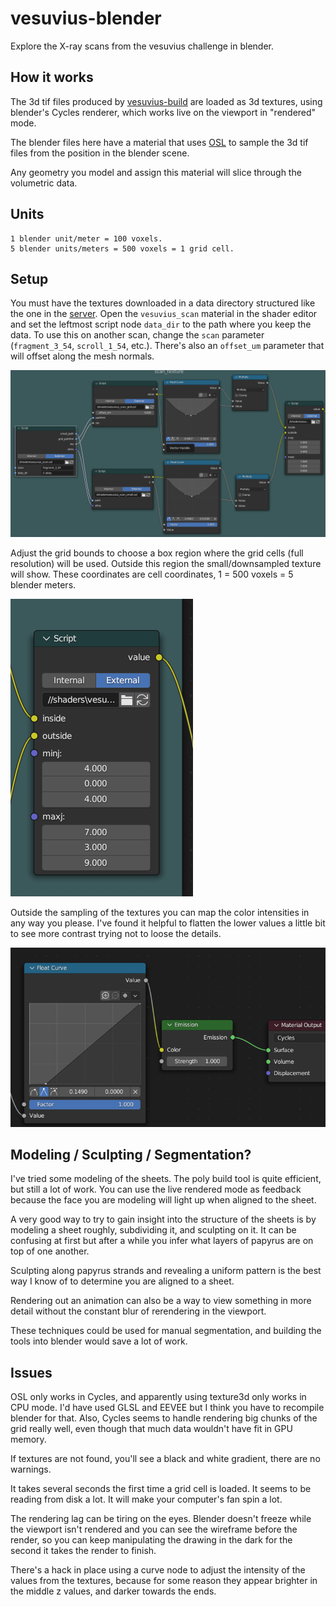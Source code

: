 # vesuvius-blender

Explore the X-ray scans from the vesuvius challenge in blender.


## How it works

The 3d tif files produced by [vesuvius-build](https://github.com/spelufo/vesuvius-build)
are loaded as 3d textures, using blender's Cycles renderer, which works live on
the viewport in "rendered" mode.

The blender files here have a material that uses [OSL](https://docs.blender.org/manual/en/latest/render/shader_nodes/osl.html)
to sample the 3d tif files from the position in the blender scene.

Any geometry you model and assign this material will slice through the volumetric data.


## Units

```
1 blender unit/meter = 100 voxels.
5 blender units/meters = 500 voxels = 1 grid cell.
```

## Setup

You must have the textures downloaded in a data directory structured like the one
in the [server](https://scrollprize.org/data). Open the `vesuvius_scan` material
in the shader editor and set the leftmost script node `data_dir` to the path
where you keep the data. To use this on another scan, change the `scan`
parameter (`fragment_3_54`, `scroll_1_54`, etc.). There's also an `offset_um`
parameter that will offset along the mesh normals.

<img src="images/material.png">

Adjust the grid bounds to choose a box region where the grid cells (full resolution)
will be used. Outside this region the small/downsampled texture will show.
These coordinates are cell coordinates, 1 = 500 voxels = 5 blender meters.

<img src="images/grid_bounds.png">


Outside the sampling of the textures you can map the color intensities in any
way you please. I've found it helpful to flatten the lower values a little bit
to see more contrast trying not to loose the details.

<img src="images/color_mapping.png">


## Modeling / Sculpting / Segmentation?


I've tried some modeling of the sheets. The poly build tool is quite efficient,
but still a lot of work. You can use the live rendered mode as feedback because
the face you are modeling will light up when aligned to the sheet.

A very good way to try to gain insight into the structure of the sheets is by
modeling a sheet roughly, subdividing it, and sculpting on it. It can be
confusing at first but after a while you infer what layers of papyrus are on top
of one another.

Sculpting along papyrus strands and revealing a uniform pattern is the best way
I know of to determine you are aligned to a sheet.

Rendering out an animation can also be a way to view something in more detail
without the constant blur of rerendering in the viewport.

These techniques could be used for manual segmentation, and building the tools
into blender would save a lot of work.


## Issues

OSL only works in Cycles, and apparently using texture3d only works in CPU mode.
I'd have used GLSL and EEVEE but I think you have to recompile blender for that.
Also, Cycles seems to handle rendering big chunks of the grid really well, even
though that much data wouldn't have fit in GPU memory.

If textures are not found, you'll see a black and white gradient, there are no
warnings.

It takes several seconds the first time a grid cell is loaded. It seems to be
reading from disk a lot. It will make your computer's fan spin a lot.

The rendering lag can be tiring on the eyes. Blender doesn't freeze while the
viewport isn't rendered and you can see the wireframe before the render, so
you can keep manipulating the drawing in the dark for the second it takes the
render to finish.

There's a hack in place using a curve node to adjust the intensity of the
values from the textures, because for some reason they appear brighter in the
middle z values, and darker towards the ends.

